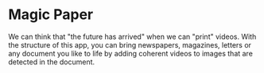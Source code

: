 # Magic Paper 

We can think that "the future has arrived" when we can "print" videos. With the structure of this app, you can bring newspapers, magazines, letters or any document you like to life by adding coherent videos to images that are detected in the document. 
